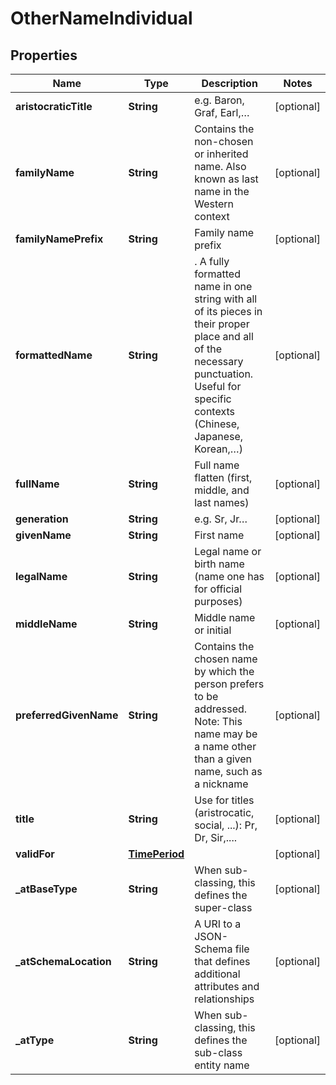 # OtherNameIndividual

## Properties
Name | Type | Description | Notes
------------ | ------------- | ------------- | -------------
**aristocraticTitle** | **String** | e.g. Baron, Graf, Earl,… |  [optional]
**familyName** | **String** | Contains the non-chosen or inherited name. Also known as last name in the Western context |  [optional]
**familyNamePrefix** | **String** | Family name prefix |  [optional]
**formattedName** | **String** | . A fully formatted name in one string with all of its pieces in their proper place and all of the necessary punctuation. Useful for specific contexts (Chinese, Japanese, Korean,…) |  [optional]
**fullName** | **String** | Full name flatten (first, middle, and last names) |  [optional]
**generation** | **String** | e.g. Sr, Jr… |  [optional]
**givenName** | **String** | First name |  [optional]
**legalName** | **String** | Legal name or birth name (name one has for official purposes) |  [optional]
**middleName** | **String** | Middle name or initial |  [optional]
**preferredGivenName** | **String** | Contains the chosen name by which the person prefers to be addressed. Note: This name may be a name other than a given name, such as a nickname |  [optional]
**title** | **String** | Use for titles (aristrocatic, social, ...): Pr, Dr, Sir,.... |  [optional]
**validFor** | [**TimePeriod**](TimePeriod.md) |  |  [optional]
**_atBaseType** | **String** | When sub-classing, this defines the super-class |  [optional]
**_atSchemaLocation** | **String** | A URI to a JSON-Schema file that defines additional attributes and relationships |  [optional]
**_atType** | **String** | When sub-classing, this defines the sub-class entity name |  [optional]
